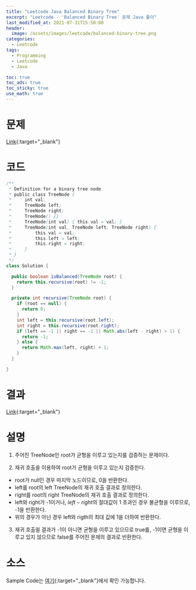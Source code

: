 ```yaml
---
title: "Leetcode Java Balanced Binary Tree"
excerpt: "Leetcode - 'Balanced Binary Tree' 문제 Java 풀이"
last_modified_at: 2021-07-31T15:50:00
header:
  image: /assets/images/leetcode/balanced-binary-tree.png
categories:
  - Leetcode
tags:
  - Programming
  - Leetcode
  - Java

toc: true
toc_ads: true
toc_sticky: true
use_math: true
---
```

# 문제
[Link](https://leetcode.com/problems/balanced-binary-tree/){:target="_blank"}

# 코드
```java
/**
 * Definition for a binary tree node.
 * public class TreeNode {
 *     int val;
 *     TreeNode left;
 *     TreeNode right;
 *     TreeNode() {}
 *     TreeNode(int val) { this.val = val; }
 *     TreeNode(int val, TreeNode left, TreeNode right) {
 *         this.val = val;
 *         this.left = left;
 *         this.right = right;
 *     }
 * }
 */
class Solution {

  public boolean isBalanced(TreeNode root) {
    return this.recursive(root) != -1;
  }

  private int recursive(TreeNode root) {
    if (root == null) {
      return 0;
    }
    int left = this.recursive(root.left);
    int right = this.recursive(root.right);
    if (left == -1 || right == -1 || Math.abs(left - right) > 1) {
      return -1;
    } else {
      return Math.max(left, right) + 1;
    }
  }

}
```

# 결과
[Link](https://leetcode.com/submissions/detail/530932178/){:target="_blank"}

# 설명
1. 주어진 TreeNode인 root가 균형을 이루고 있는지를 검증하는 문제이다.

2. 재귀 호출을 이용하여 root가 균형을 이루고 있는지 검증한다.
- root가 null인 경우 마지막 노드이므로, 0을 반환한다.
- left를 root의 left TreeNode의 재귀 호출 결과로 정의한다.
- right를 root의 right TreeNode의 재귀 호출 결과로 정의한다.
- left와 right가 -1이거나, $left - right$의 절대값이 1 초과인 경우 불균형을 이루므로, -1을 반환한다.
- 위의 경우가 아닌 경우 left와 rigth의 최대 값에 1을 더하여 반환한다.

3. 재귀 호출읠 결과가 -1이 아니면 균형을 이루고 있으므로 true를, -1이면 균형을 이루고 있지 않으므로 false를 주어진 문제의 결과로 반환한다.

# 소스
Sample Code는 [여기](https://github.com/GracefulSoul/leetcode/blob/master/src/main/java/gracefulsoul/problems/BalancedBinaryTree.java){:target="_blank"}에서 확인 가능합니다.